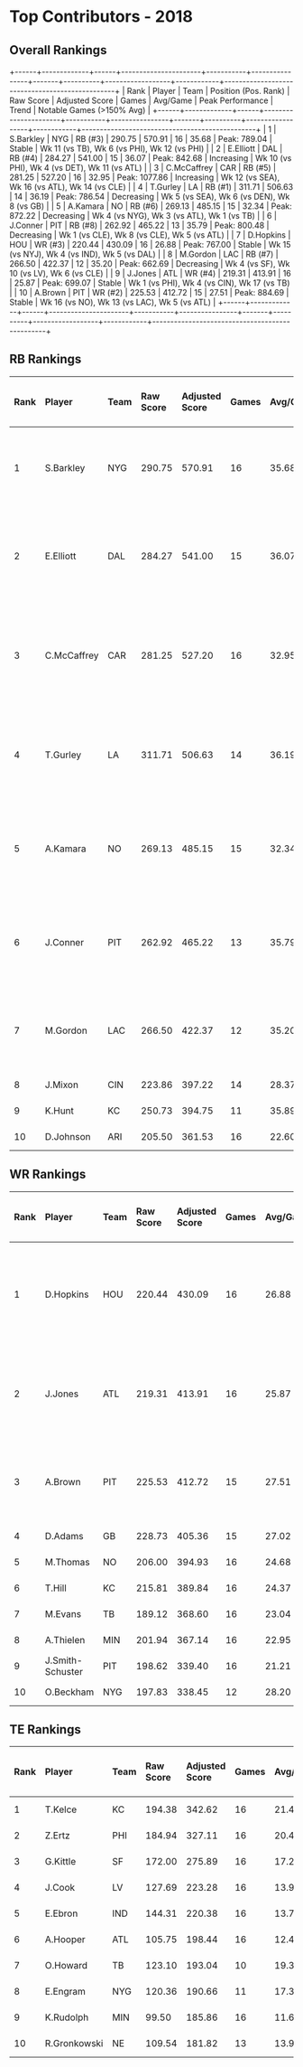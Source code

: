 # Top Contributors - 2018

## Overall Rankings

+------+-------------+------+----------------------+-----------+----------------+-------+----------+------------------+------------+------------------------------------------------+
| Rank | Player      | Team | Position (Pos. Rank) | Raw Score | Adjusted Score | Games | Avg/Game | Peak Performance | Trend      | Notable Games (>150% Avg)                      |
+------+-------------+------+----------------------+-----------+----------------+-------+----------+------------------+------------+------------------------------------------------+
| 1    | S.Barkley   | NYG  | RB (#3)              | 290.75    | 570.91         | 16    | 35.68    | Peak: 789.04     | Stable     | Wk 11 (vs TB), Wk 6 (vs PHI), Wk 12 (vs PHI)   |
| 2    | E.Elliott   | DAL  | RB (#4)              | 284.27    | 541.00         | 15    | 36.07    | Peak: 842.68     | Increasing | Wk 10 (vs PHI), Wk 4 (vs DET), Wk 11 (vs ATL)  |
| 3    | C.McCaffrey | CAR  | RB (#5)              | 281.25    | 527.20         | 16    | 32.95    | Peak: 1077.86    | Increasing | Wk 12 (vs SEA), Wk 16 (vs ATL), Wk 14 (vs CLE) |
| 4    | T.Gurley    | LA   | RB (#1)              | 311.71    | 506.63         | 14    | 36.19    | Peak: 786.54     | Decreasing | Wk 5 (vs SEA), Wk 6 (vs DEN), Wk 8 (vs GB)     |
| 5    | A.Kamara    | NO   | RB (#6)              | 269.13    | 485.15         | 15    | 32.34    | Peak: 872.22     | Decreasing | Wk 4 (vs NYG), Wk 3 (vs ATL), Wk 1 (vs TB)     |
| 6    | J.Conner    | PIT  | RB (#8)              | 262.92    | 465.22         | 13    | 35.79    | Peak: 800.48     | Decreasing | Wk 1 (vs CLE), Wk 8 (vs CLE), Wk 5 (vs ATL)    |
| 7    | D.Hopkins   | HOU  | WR (#3)              | 220.44    | 430.09         | 16    | 26.88    | Peak: 767.00     | Stable     | Wk 15 (vs NYJ), Wk 4 (vs IND), Wk 5 (vs DAL)   |
| 8    | M.Gordon    | LAC  | RB (#7)              | 266.50    | 422.37         | 12    | 35.20    | Peak: 662.69     | Decreasing | Wk 4 (vs SF), Wk 10 (vs LV), Wk 6 (vs CLE)     |
| 9    | J.Jones     | ATL  | WR (#4)              | 219.31    | 413.91         | 16    | 25.87    | Peak: 699.07     | Stable     | Wk 1 (vs PHI), Wk 4 (vs CIN), Wk 17 (vs TB)    |
| 10   | A.Brown     | PIT  | WR (#2)              | 225.53    | 412.72         | 15    | 27.51    | Peak: 884.69     | Stable     | Wk 16 (vs NO), Wk 13 (vs LAC), Wk 5 (vs ATL)   |
+------+-------------+------+----------------------+-----------+----------------+-------+----------+------------------+------------+------------------------------------------------+

## RB Rankings

| Rank | Player      | Team | Raw Score | Adjusted Score | Games | Avg/Game | Peak Performance | Trend      | Notable Games (>150% Avg)                      |
| :----| :-----------| :----| :---------| :--------------| :-----| :--------| :----------------| :----------| :----------------------------------------------|
| 1    | S.Barkley   | NYG  | 290.75    | 570.91         | 16    | 35.68    | Peak: 789.04     | Stable     | Wk 11 (vs TB), Wk 6 (vs PHI), Wk 12 (vs PHI)   |
| 2    | E.Elliott   | DAL  | 284.27    | 541.00         | 15    | 36.07    | Peak: 842.68     | Increasing | Wk 10 (vs PHI), Wk 4 (vs DET), Wk 11 (vs ATL)  |
| 3    | C.McCaffrey | CAR  | 281.25    | 527.20         | 16    | 32.95    | Peak: 1077.86    | Increasing | Wk 12 (vs SEA), Wk 16 (vs ATL), Wk 14 (vs CLE) |
| 4    | T.Gurley    | LA   | 311.71    | 506.63         | 14    | 36.19    | Peak: 786.54     | Decreasing | Wk 5 (vs SEA), Wk 6 (vs DEN), Wk 8 (vs GB)     |
| 5    | A.Kamara    | NO   | 269.13    | 485.15         | 15    | 32.34    | Peak: 872.22     | Decreasing | Wk 4 (vs NYG), Wk 3 (vs ATL), Wk 1 (vs TB)     |
| 6    | J.Conner    | PIT  | 262.92    | 465.22         | 13    | 35.79    | Peak: 800.48     | Decreasing | Wk 1 (vs CLE), Wk 8 (vs CLE), Wk 5 (vs ATL)    |
| 7    | M.Gordon    | LAC  | 266.50    | 422.37         | 12    | 35.20    | Peak: 662.69     | Decreasing | Wk 4 (vs SF), Wk 10 (vs LV), Wk 6 (vs CLE)     |
| 8    | J.Mixon     | CIN  | 223.86    | 397.22         | 14    | 28.37    | Peak: 645.45     | Stable     |                                                |
| 9    | K.Hunt      | KC   | 250.73    | 394.75         | 11    | 35.89    | Peak: 632.42     | Increasing |                                                |
| 10   | D.Johnson   | ARI  | 205.50    | 361.53         | 16    | 22.60    | Peak: 728.45     | Increasing |                                                |

## WR Rankings

| Rank | Player           | Team | Raw Score | Adjusted Score | Games | Avg/Game | Peak Performance | Trend      | Notable Games (>150% Avg)                    |
| :----| :----------------| :----| :---------| :--------------| :-----| :--------| :----------------| :----------| :--------------------------------------------|
| 1    | D.Hopkins        | HOU  | 220.44    | 430.09         | 16    | 26.88    | Peak: 767.00     | Stable     | Wk 15 (vs NYJ), Wk 4 (vs IND), Wk 5 (vs DAL) |
| 2    | J.Jones          | ATL  | 219.31    | 413.91         | 16    | 25.87    | Peak: 699.07     | Stable     | Wk 1 (vs PHI), Wk 4 (vs CIN), Wk 17 (vs TB)  |
| 3    | A.Brown          | PIT  | 225.53    | 412.72         | 15    | 27.51    | Peak: 884.69     | Stable     | Wk 16 (vs NO), Wk 13 (vs LAC), Wk 5 (vs ATL) |
| 4    | D.Adams          | GB   | 228.73    | 405.36         | 15    | 27.02    | Peak: 723.12     | Stable     |                                              |
| 5    | M.Thomas         | NO   | 206.00    | 394.93         | 16    | 24.68    | Peak: 804.29     | Decreasing |                                              |
| 6    | T.Hill           | KC   | 215.81    | 389.84         | 16    | 24.37    | Peak: 797.82     | Stable     |                                              |
| 7    | M.Evans          | TB   | 189.12    | 368.60         | 16    | 23.04    | Peak: 540.78     | Stable     |                                              |
| 8    | A.Thielen        | MIN  | 201.94    | 367.14         | 16    | 22.95    | Peak: 561.72     | Decreasing |                                              |
| 9    | J.Smith-Schuster | PIT  | 198.62    | 339.40         | 16    | 21.21    | Peak: 675.61     | Increasing |                                              |
| 10   | O.Beckham        | NYG  | 197.83    | 338.45         | 12    | 28.20    | Peak: 590.39     | Increasing |                                              |

## TE Rankings

| Rank | Player       | Team | Raw Score | Adjusted Score | Games | Avg/Game | Peak Performance | Trend      | Notable Games (>150% Avg) |
| :----| :------------| :----| :---------| :--------------| :-----| :--------| :----------------| :----------| :-------------------------|
| 1    | T.Kelce      | KC   | 194.38    | 342.62         | 16    | 21.41    | Peak: 709.20     | Increasing |                           |
| 2    | Z.Ertz       | PHI  | 184.94    | 327.11         | 16    | 20.44    | Peak: 754.77     | Stable     |                           |
| 3    | G.Kittle     | SF   | 172.00    | 275.89         | 16    | 17.24    | Peak: 517.31     | Increasing |                           |
| 4    | J.Cook       | LV   | 127.69    | 223.28         | 16    | 13.95    | Peak: 576.91     | Decreasing |                           |
| 5    | E.Ebron      | IND  | 144.31    | 220.38         | 16    | 13.77    | Peak: 448.42     | Stable     |                           |
| 6    | A.Hooper     | ATL  | 105.75    | 198.44         | 16    | 12.40    | Peak: 414.27     | Decreasing |                           |
| 7    | O.Howard     | TB   | 123.10    | 193.04         | 10    | 19.30    | Peak: 331.16     | Increasing |                           |
| 8    | E.Engram     | NYG  | 120.36    | 190.66         | 11    | 17.33    | Peak: 371.79     | Increasing |                           |
| 9    | K.Rudolph    | MIN  | 99.50     | 185.86         | 16    | 11.62    | Peak: 598.38     | Stable     |                           |
| 10   | R.Gronkowski | NE   | 109.54    | 181.82         | 13    | 13.99    | Peak: 506.81     | Decreasing |                           |


